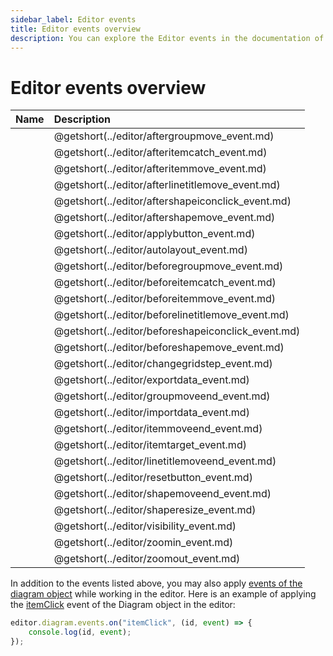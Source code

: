 ```yaml
---
sidebar_label: Editor events
title: Editor events overview
description: You can explore the Editor events in the documentation of the DHTMLX JavaScript Diagram library. Browse developer guides and API reference, try out code examples and live demos, and download a free 30-day evaluation version of DHTMLX Diagram.
---
```


# Editor events overview

| Name                                         | Description                                         |
| :------------------------------------------- | :-------------------------------------------------- |
| [](../editor/aftergroupmove_event.md)       | @getshort(../editor/aftergroupmove_event.md)       |
| [](../editor/afteritemcatch_event.md)       | @getshort(../editor/afteritemcatch_event.md)       |
| [](../editor/afteritemmove_event.md)        | @getshort(../editor/afteritemmove_event.md)        |
| [](../editor/afterlinetitlemove_event.md)   | @getshort(../editor/afterlinetitlemove_event.md)   |
| [](../editor/aftershapeiconclick_event.md)  | @getshort(../editor/aftershapeiconclick_event.md)  |
| [](../editor/aftershapemove_event.md)       | @getshort(../editor/aftershapemove_event.md)       |
| [](../editor/applybutton_event.md)          | @getshort(../editor/applybutton_event.md)          |
| [](../editor/autolayout_event.md)           | @getshort(../editor/autolayout_event.md)           |
| [](../editor/beforegroupmove_event.md)      | @getshort(../editor/beforegroupmove_event.md)      |
| [](../editor/beforeitemcatch_event.md)      | @getshort(../editor/beforeitemcatch_event.md)      |
| [](../editor/beforeitemmove_event.md)       | @getshort(../editor/beforeitemmove_event.md)       |
| [](../editor/beforelinetitlemove_event.md)  | @getshort(../editor/beforelinetitlemove_event.md)  |
| [](../editor/beforeshapeiconclick_event.md) | @getshort(../editor/beforeshapeiconclick_event.md) |
| [](../editor/beforeshapemove_event.md)      | @getshort(../editor/beforeshapemove_event.md)      |
| [](../editor/changegridstep_event.md)       | @getshort(../editor/changegridstep_event.md)       |
| [](../editor/exportdata_event.md)           | @getshort(../editor/exportdata_event.md)           |
| [](../editor/groupmoveend_event.md)         | @getshort(../editor/groupmoveend_event.md)         |
| [](../editor/importdata_event.md)           | @getshort(../editor/importdata_event.md)           |
| [](../editor/itemmoveend_event.md)          | @getshort(../editor/itemmoveend_event.md)          |
| [](../editor/itemtarget_event.md)           | @getshort(../editor/itemtarget_event.md)           |
| [](../editor/linetitlemoveend_event.md)     | @getshort(../editor/linetitlemoveend_event.md)     |
| [](../editor/resetbutton_event.md)          | @getshort(../editor/resetbutton_event.md)          |
| [](../editor/shapemoveend_event.md)         | @getshort(../editor/shapemoveend_event.md)         |
| [](../editor/shaperesize_event.md)          | @getshort(../editor/shaperesize_event.md)          |
| [](../editor/visibility_event.md)           | @getshort(../editor/visibility_event.md)           |
| [](../editor/zoomin_event.md)               | @getshort(../editor/zoomin_event.md)               |
| [](../editor/zoomout_event.md)              | @getshort(../editor/zoomout_event.md)              |

In addition to the events listed above, you may also apply [events of the diagram object](../../../api/diagram/api_overview/#diagram-events) while working in the editor. Here is an example of applying the [itemClick](../../../api/diagram/itemclick_event/) event of the Diagram object in the editor:

~~~js
editor.diagram.events.on("itemClick", (id, event) => {
    console.log(id, event);
});
~~~